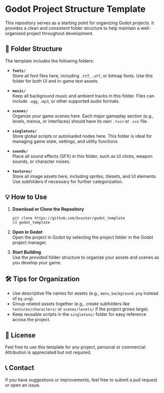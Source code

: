 # Godot Project Structure Template

This repository serves as a starting point for organizing Godot projects. It provides a clean and consistent folder structure to help maintain a well-organized project throughout development.

## 📂 Folder Structure

The template includes the following folders:

- **`fonts/`**  
  Store all font files here, including `.ttf`, `.otf`, or bitmap fonts. Use this folder for both UI and in-game text assets.

- **`music/`**  
  Keep all background music and ambient tracks in this folder. Files can include `.ogg`, `.mp3`, or other supported audio formats.

- **`scenes/`**  
  Organize your game scenes here. Each major gameplay section (e.g., levels, menus, or interfaces) should have its own `.tscn` or `.scn` file.

- **`singletons/`**  
  Store global scripts or autoloaded nodes here. This folder is ideal for managing game state, settings, and utility functions.

- **`sounds/`**  
  Place all sound effects (SFX) in this folder, such as UI clicks, weapon sounds, or character noises.

- **`textures/`**  
  Store all image assets here, including sprites, tilesets, and UI elements. Use subfolders if necessary for further categorization.

## 💡 How to Use

1. **Download or Clone the Repository**  
   ```bash
   git clone https://github.com/bsuster/godot_template
   cd godot_template
   ```

2. **Open in Godot**  
   Open the project in Godot by selecting the project folder in the Godot project manager.

3. **Start Building**  
   Use the provided folder structure to organize your assets and scenes as you develop your game.

## 🛠 Tips for Organization

- Use descriptive file names for assets (e.g., `menu_background.png` instead of `bg.png`).
- Group related assets together (e.g., create subfolders like `textures/characters/` or `scenes/levels/` if the project grows large).
- Keep reusable scripts in the `singletons/` folder for easy reference across the project.

## 📜 License

Feel free to use this template for any project, personal or commercial. Attribution is appreciated but not required.

## 📞 Contact

If you have suggestions or improvements, feel free to submit a pull request or open an issue.
